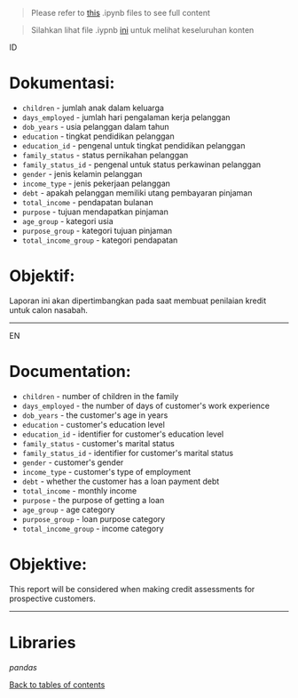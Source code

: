 >Please refer to [this](https://github.com/yusufsp7/Data_Analysis_Projects/blob/02_Project/EN_Analyzing_Credit_Scoring.ipynb) .ipynb files to see full content

>Silahkan lihat file .iypnb [ini](https://github.com/yusufsp7/Data_Analysis_Projects/blob/02_Project/ID_Analisis_Penilaian_Kredit.ipynb) untuk melihat keseluruhan konten

ID
# Dokumentasi:
- `children` - jumlah anak dalam keluarga
- `days_employed` - jumlah hari pengalaman kerja pelanggan
- `dob_years` - usia pelanggan dalam tahun
- `education` - tingkat pendidikan pelanggan
- `education_id` - pengenal untuk tingkat pendidikan pelanggan
- `family_status` - status pernikahan pelanggan
- `family_status_id` - pengenal untuk status perkawinan pelanggan
- `gender` - jenis kelamin pelanggan
- `income_type` - jenis pekerjaan pelanggan
- `debt` - apakah pelanggan memiliki utang pembayaran pinjaman
- `total_income` - pendapatan bulanan
- `purpose` - tujuan mendapatkan pinjaman
- `age_group` - kategori usia
- `purpose_group` - kategori tujuan pinjaman
- `total_income_group` - kategori pendapatan

# Objektif:
Laporan ini akan dipertimbangkan pada saat membuat penilaian kredit untuk calon nasabah.

-----------------------------------------------
EN
# Documentation:
- `children` - number of children in the family
- `days_employed` - the number of days of customer's work experience
- `dob_years` - the customer's age in years
- `education` - customer's education level
- `education_id` - identifier for customer's education level
- `family_status` - customer's marital status
- `family_status_id` - identifier for customer's marital status
- `gender` - customer's gender
- `income_type` - customer's type of employment
- `debt` - whether the customer has a loan payment debt
- `total_income` - monthly income
- `purpose` - the purpose of getting a loan
- `age_group` - age category
- `purpose_group` - loan purpose category
- `total_income_group` - income category

# Objektive:
This report will be considered when making credit assessments for prospective customers.

-----------------------------------------------

# Libraries
*pandas*

[Back to tables of contents](https://github.com/yusufsp7/Data_Analysis_Projects/tree/Tables_of_Contents)
